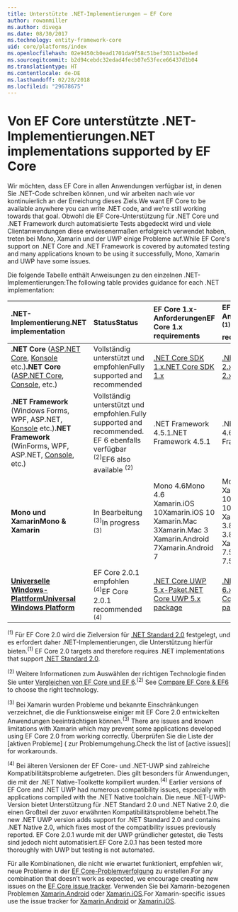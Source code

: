 ```yaml
---
title: Unterstützte .NET-Implementierungen – EF Core
author: rowanmiller
ms.author: divega
ms.date: 08/30/2017
ms.technology: entity-framework-core
uid: core/platforms/index
ms.openlocfilehash: 02e9450cb0ead1701da9f58c51bef3031a3be4ed
ms.sourcegitcommit: b2d94cebdc32edad4fecb07e53fece66437d1b04
ms.translationtype: HT
ms.contentlocale: de-DE
ms.lasthandoff: 02/28/2018
ms.locfileid: "29678675"
---
```

# <a name="net-implementations-supported-by-ef-core"></a><span data-ttu-id="309b4-102">Von EF Core unterstützte .NET-Implementierungen</span><span class="sxs-lookup"><span data-stu-id="309b4-102">.NET implementations supported by EF Core</span></span>

<span data-ttu-id="309b4-103">Wir möchten, dass EF Core in allen Anwendungen verfügbar ist, in denen Sie .NET-Code schreiben können, und wir arbeiten nach wie vor kontinuierlich an der Erreichung dieses Ziels.</span><span class="sxs-lookup"><span data-stu-id="309b4-103">We want EF Core to be available anywhere you can write .NET code, and we're still working towards that goal.</span></span> <span data-ttu-id="309b4-104">Obwohl die EF Core-Unterstützung für .NET Core und .NET Framework durch automatisierte Tests abgedeckt wird und viele Clientanwendungen diese erwiesenermaßen erfolgreich verwendet haben, treten bei Mono, Xamarin und der UWP einige Probleme auf.</span><span class="sxs-lookup"><span data-stu-id="309b4-104">While EF Core's support on .NET Core and .NET Framework is covered by automated testing and many applications known to be using it successfully, Mono, Xamarin and UWP have some issues.</span></span>

<span data-ttu-id="309b4-105">Die folgende Tabelle enthält Anweisungen zu den einzelnen .NET-Implementierungen:</span><span class="sxs-lookup"><span data-stu-id="309b4-105">The following table provides guidance for each .NET implementation:</span></span>

| <span data-ttu-id="309b4-106">.NET-Implementierung</span><span class="sxs-lookup"><span data-stu-id="309b4-106">.NET implementation</span></span>                                                                                                  | <span data-ttu-id="309b4-107">Status</span><span class="sxs-lookup"><span data-stu-id="309b4-107">Status</span></span>                                                             | <span data-ttu-id="309b4-108">EF Core 1.x-Anforderungen</span><span class="sxs-lookup"><span data-stu-id="309b4-108">EF Core 1.x requirements</span></span>                                                                                | <span data-ttu-id="309b4-109">EF Core 2.x-Anforderungen <sup>(1)</sup></span><span class="sxs-lookup"><span data-stu-id="309b4-109">EF Core 2.x requirements <sup>(1)</sup></span></span>                                                                 |
|:---------------------------------------------------------------------------------------------------------------------|:-------------------------------------------------------------------|:--------------------------------------------------------------------------------------------------------|:--------------------------------------------------------------------------------------------------------|
| <span data-ttu-id="309b4-110">**.NET Core** ([ASP.NET Core](../get-started/aspnetcore/index.md), [Konsole](../get-started/netcore/index.md) etc.)</span><span class="sxs-lookup"><span data-stu-id="309b4-110">**.NET Core** ([ASP.NET Core](../get-started/aspnetcore/index.md), [Console](../get-started/netcore/index.md), etc.)</span></span> | <span data-ttu-id="309b4-111">Vollständig unterstützt und empfohlen</span><span class="sxs-lookup"><span data-stu-id="309b4-111">Fully supported and recommended</span></span>                                    | [<span data-ttu-id="309b4-112">.NET Core SDK 1.x</span><span class="sxs-lookup"><span data-stu-id="309b4-112">.NET Core SDK 1.x</span></span>](https://www.microsoft.com/net/core/)                                                | [<span data-ttu-id="309b4-113">.NET Core SDK 2.x</span><span class="sxs-lookup"><span data-stu-id="309b4-113">.NET Core SDK 2.x</span></span>](https://www.microsoft.com/net/core/)                                                |
| <span data-ttu-id="309b4-114">**.NET Framework** (Windows Forms, WPF, ASP.NET, [Konsole](../get-started/full-dotnet/index.md) etc.)</span><span class="sxs-lookup"><span data-stu-id="309b4-114">**.NET Framework** (WinForms, WPF, ASP.NET, [Console](../get-started/full-dotnet/index.md), etc.)</span></span>                    | <span data-ttu-id="309b4-115">Vollständig unterstützt und empfohlen.</span><span class="sxs-lookup"><span data-stu-id="309b4-115">Fully supported and recommended.</span></span> <span data-ttu-id="309b4-116">EF 6 ebenfalls verfügbar <sup>(2)</sup></span><span class="sxs-lookup"><span data-stu-id="309b4-116">EF6 also available <sup>(2)</sup></span></span> | <span data-ttu-id="309b4-117">.NET Framework 4.5.1</span><span class="sxs-lookup"><span data-stu-id="309b4-117">.NET Framework 4.5.1</span></span>                                                                                    | <span data-ttu-id="309b4-118">.NET Framework 4.6.1</span><span class="sxs-lookup"><span data-stu-id="309b4-118">.NET Framework 4.6.1</span></span>                                                                                    |
| <span data-ttu-id="309b4-119">**Mono und Xamarin**</span><span class="sxs-lookup"><span data-stu-id="309b4-119">**Mono & Xamarin**</span></span>                                                                                                   | <span data-ttu-id="309b4-120">In Bearbeitung <sup>(3)</sup></span><span class="sxs-lookup"><span data-stu-id="309b4-120">In progress <sup>(3)</sup></span></span>                                         | <span data-ttu-id="309b4-121">Mono 4.6</span><span class="sxs-lookup"><span data-stu-id="309b4-121">Mono 4.6</span></span> <br/> <span data-ttu-id="309b4-122">Xamarin.iOS 10</span><span class="sxs-lookup"><span data-stu-id="309b4-122">Xamarin.iOS 10</span></span> <br/> <span data-ttu-id="309b4-123">Xamarin.Mac 3</span><span class="sxs-lookup"><span data-stu-id="309b4-123">Xamarin.Mac 3</span></span> <br/> <span data-ttu-id="309b4-124">Xamarin.Android 7</span><span class="sxs-lookup"><span data-stu-id="309b4-124">Xamarin.Android 7</span></span>                               | <span data-ttu-id="309b4-125">Mono 5.4</span><span class="sxs-lookup"><span data-stu-id="309b4-125">Mono 5.4</span></span> <br/> <span data-ttu-id="309b4-126">Xamarin.iOS 10.14</span><span class="sxs-lookup"><span data-stu-id="309b4-126">Xamarin.iOS 10.14</span></span> <br/> <span data-ttu-id="309b4-127">Xamarin.Mac 3.8</span><span class="sxs-lookup"><span data-stu-id="309b4-127">Xamarin.Mac 3.8</span></span> <br/> <span data-ttu-id="309b4-128">Xamarin.Android 7.5</span><span class="sxs-lookup"><span data-stu-id="309b4-128">Xamarin.Android 7.5</span></span>                        |
| [<span data-ttu-id="309b4-129">**Universelle Windows-Plattform**</span><span class="sxs-lookup"><span data-stu-id="309b4-129">**Universal Windows Platform**</span></span>](../get-started/uwp/index.md)                                                        | <span data-ttu-id="309b4-130">EF Core 2.0.1 empfohlen <sup>(4)</sup></span><span class="sxs-lookup"><span data-stu-id="309b4-130">EF Core 2.0.1 recommended <sup>(4)</sup></span></span>                           | [<span data-ttu-id="309b4-131">.NET Core UWP 5.x-Paket</span><span class="sxs-lookup"><span data-stu-id="309b4-131">.NET Core UWP 5.x package</span></span>](https://www.nuget.org/packages/Microsoft.NETCore.UniversalWindowsPlatform/) | [<span data-ttu-id="309b4-132">.NET Core UWP 6.x-Paket</span><span class="sxs-lookup"><span data-stu-id="309b4-132">.NET Core UWP 6.x package</span></span>](https://www.nuget.org/packages/Microsoft.NETCore.UniversalWindowsPlatform/) |

<span data-ttu-id="309b4-133"><sup>(1)</sup> Für EF Core 2.0 wird die Zielversion für [.NET Standard 2.0](https://docs.microsoft.com/dotnet/standard/net-standard) festgelegt, und es erfordert daher .NET-Implementierungen, die Unterstützung hierfür bieten.</span><span class="sxs-lookup"><span data-stu-id="309b4-133"><sup>(1)</sup> EF Core 2.0 targets and therefore requires .NET implementations that support [.NET Standard 2.0](https://docs.microsoft.com/dotnet/standard/net-standard).</span></span>

<span data-ttu-id="309b4-134"><sup>(2)</sup> Weitere Informationen zum Auswählen der richtigen Technologie finden Sie unter [Vergleichen von EF Core und EF 6](../../efcore-and-ef6/index.md).</span><span class="sxs-lookup"><span data-stu-id="309b4-134"><sup>(2)</sup> See [Compare EF Core & EF6](../../efcore-and-ef6/index.md) to choose the right technology.</span></span>

<span data-ttu-id="309b4-135"><sup>(3)</sup> Bei Xamarin wurden Probleme und bekannte Einschränkungen verzeichnet, die die Funktionsweise einiger mit EF Core 2.0 entwickelten Anwendungen beeinträchtigen können.</span><span class="sxs-lookup"><span data-stu-id="309b4-135"><sup>(3)</sup> There are issues and known limitations with Xamarin which may prevent some applications developed using EF Core 2.0 from working correctly.</span></span> <span data-ttu-id="309b4-136">Überprüfen Sie die Liste der [aktiven Probleme] ([](https://github.com/aspnet/entityframeworkCore/issues?q=is%3Aopen+is%3Aissue+label%3Aarea-xamarin) zur Problemumgehung.</span><span class="sxs-lookup"><span data-stu-id="309b4-136">Check the list of [active issues]([](https://github.com/aspnet/entityframeworkCore/issues?q=is%3Aopen+is%3Aissue+label%3Aarea-xamarin) for workarounds.</span></span>

<span data-ttu-id="309b4-137"><sup>(4)</sup> Bei älteren Versionen der EF Core- und .NET-UWP sind zahlreiche Kompatibilitätsprobleme aufgetreten. Dies gilt besonders für Anwendungen, die mit der .NET Native-Toolkette kompiliert wurden.</span><span class="sxs-lookup"><span data-stu-id="309b4-137"><sup>(4)</sup> Earlier versions of EF Core and .NET UWP had numerous compatibility issues, especially with applications compiled with the .NET Native toolchain.</span></span> <span data-ttu-id="309b4-138">Die neue .NET-UWP-Version bietet Unterstützung für .NET Standard 2.0 und .NET Native 2.0, die einen Großteil der zuvor erwähnten Kompatibilitätsprobleme behebt.</span><span class="sxs-lookup"><span data-stu-id="309b4-138">The new .NET UWP version adds support for .NET Standard 2.0 and contains .NET Native 2.0, which fixes most of the compatibility issues previously reported.</span></span> <span data-ttu-id="309b4-139">EF Core 2.0.1 wurde mit der UWP gründlicher getestet, die Tests sind jedoch nicht automatisiert.</span><span class="sxs-lookup"><span data-stu-id="309b4-139">EF Core 2.0.1 has been tested more thoroughly with UWP but testing is not automated.</span></span>

<span data-ttu-id="309b4-140">Für alle Kombinationen, die nicht wie erwartet funktioniert, empfehlen wir, neue Probleme in der [EF Core-Problemverfolgung](https://github.com/aspnet/entityframeworkcore/issues/new) zu erstellen.</span><span class="sxs-lookup"><span data-stu-id="309b4-140">For any combination that doesn’t work as expected, we encourage creating new issues on the [EF Core issue tracker](https://github.com/aspnet/entityframeworkcore/issues/new).</span></span> <span data-ttu-id="309b4-141">Verwenden Sie bei Xamarin-bezogenen Problemen [Xamarin.Android](https://github.com/xamarin/xamarin-android/issues/new) oder [Xamarin.iOS](https://github.com/xamarin/xamarin-macios/issues/new).</span><span class="sxs-lookup"><span data-stu-id="309b4-141">For Xamarin-specific issues use the issue tracker for [Xamarin.Android](https://github.com/xamarin/xamarin-android/issues/new) or [Xamarin.iOS](https://github.com/xamarin/xamarin-macios/issues/new).</span></span>
